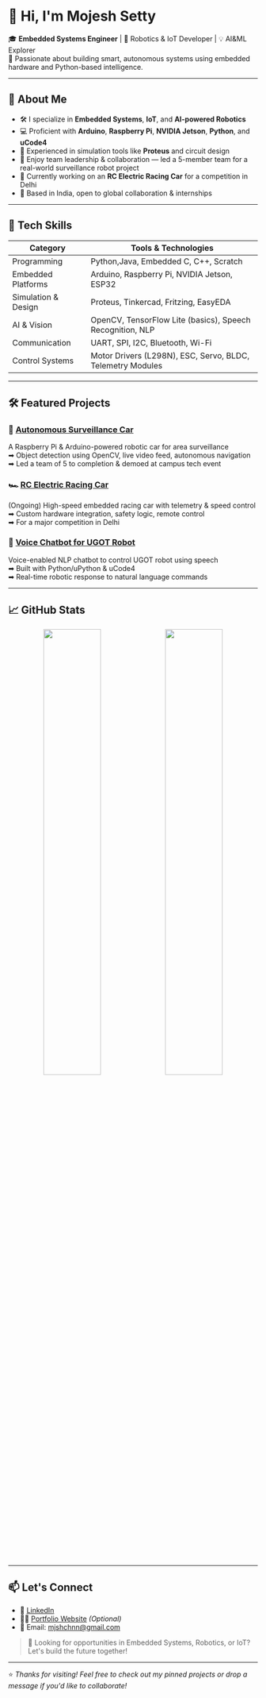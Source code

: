 # 👋 Hi, I'm Mojesh Setty

🎓 **Embedded Systems Engineer** | 🤖 Robotics & IoT Developer | 💡 AI&ML Explorer  
🚀 Passionate about building smart, autonomous systems using embedded hardware and Python-based intelligence.

---

## 🚀 About Me

- 🛠 I specialize in **Embedded Systems**, **IoT**, and **AI-powered Robotics**
- 💻 Proficient with **Arduino**, **Raspberry Pi**, **NVIDIA Jetson**, **Python**, and **uCode4**
- 🔧 Experienced in simulation tools like **Proteus** and circuit design
- 🤝 Enjoy team leadership & collaboration — led a 5-member team for a real-world surveillance robot project
- 🎯 Currently working on an **RC Electric Racing Car** for a competition in Delhi
- 📍 Based in India, open to global collaboration & internships

---

## 🧠 Tech Skills

| Category          | Tools & Technologies                                           |
|-------------------|----------------------------------------------------------------|
| Programming       | Python,Java, Embedded C, C++, Scratch                               |
| Embedded Platforms| Arduino, Raspberry Pi, NVIDIA Jetson, ESP32                    |
| Simulation & Design | Proteus, Tinkercad, Fritzing, EasyEDA                       |
| AI & Vision       | OpenCV, TensorFlow Lite (basics), Speech Recognition, NLP      |
| Communication     | UART, SPI, I2C, Bluetooth, Wi-Fi                               |
| Control Systems   | Motor Drivers (L298N), ESC, Servo, BLDC, Telemetry Modules     |

---

## 🛠 Featured Projects

### 🔧 [Autonomous Surveillance Car](#)
A Raspberry Pi & Arduino-powered robotic car for area surveillance  
➡ Object detection using OpenCV, live video feed, autonomous navigation  
➡ Led a team of 5 to completion & demoed at campus tech event

### 🏎 [RC Electric Racing Car](#)
(Ongoing) High-speed embedded racing car with telemetry & speed control  
➡ Custom hardware integration, safety logic, remote control  
➡ For a major competition in Delhi

### 🤖 [Voice Chatbot for UGOT Robot](#)
Voice-enabled NLP chatbot to control UGOT robot using speech  
➡ Built with Python/uPython & uCode4  
➡ Real-time robotic response to natural language commands

---

## 📈 GitHub Stats

<p align="center">
  <img src="https://github-readme-stats.vercel.app/api?username=your-username&show_icons=true&theme=tokyonight" width="48%" />
  <img src="https://github-readme-streak-stats.herokuapp.com/?user=your-username&theme=tokyonight" width="48%" />
</p>

---

## 📫 Let's Connect

- 🔗 [LinkedIn](https://linkedin.com/in/mojeshsetty)
- 🧑‍💻 [Portfolio Website](https://mojeshsetty-portfolio.lovable.app/about) *(Optional)*
- 📧 Email: mjshchnn@gmail.com

> 👀 Looking for opportunities in Embedded Systems, Robotics, or IoT? Let's build the future together!

---

⭐ *Thanks for visiting! Feel free to check out my pinned projects or drop a message if you'd like to collaborate!*
